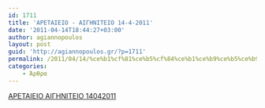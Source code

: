 ```yaml
---
id: 1711
title: 'ΑΡΕΤΑΙΕΙΟ - ΑΙΓΗΝΙΤΕΙΟ 14-4-2011'
date: '2011-04-14T18:44:27+03:00'
author: agiannopoulos
layout: post
guid: 'http://agiannopoulos.gr/?p=1711'
permalink: /2011/04/14/%ce%b1%cf%81%ce%b5%cf%84%ce%b1%ce%b9%ce%b5%ce%b9%ce%bf-%ce%b1%ce%b9%ce%b3%ce%b7%ce%bd%ce%b9%cf%84%ce%b5%ce%b9%ce%bf-14-4-2011/
categories:
    - Άρθρα
---
```


[ΑΡΕΤΑΙΕΙΟ ΑΙΓΗΝΙΤΕΙΟ 14042011](/wp-content/uploads/2012/04/ceb1cf81ceb5cf84ceb1ceb9ceb5ceb9cebf-ceb1ceb9ceb3ceb7cebdceb9cf84ceb5ceb9cebf-14042011.doc)